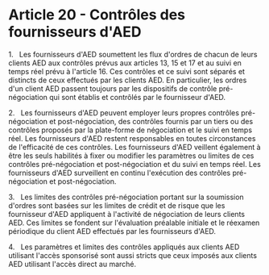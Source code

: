 # Article 20 - Contrôles des fournisseurs d'AED


1.   Les fournisseurs d'AED soumettent les flux d'ordres de chacun de leurs clients AED aux contrôles prévus aux articles 13, 15 et 17 et au suivi en temps réel prévu à l'article 16. Ces contrôles et ce suivi sont séparés et distincts de ceux effectués par les clients AED. En particulier, les ordres d'un client AED passent toujours par les dispositifs de contrôle pré-négociation qui sont établis et contrôlés par le fournisseur d'AED.

2.   Les fournisseurs d'AED peuvent employer leurs propres contrôles pré-négociation et post-négociation, des contrôles fournis par un tiers ou des contrôles proposés par la plate-forme de négociation et le suivi en temps réel. Les fournisseurs d'AED restent responsables en toutes circonstances de l'efficacité de ces contrôles. Les fournisseurs d'AED veillent également à être les seuls habilités à fixer ou modifier les paramètres ou limites de ces contrôles pré-négociation et post-négociation et du suivi en temps réel. Les fournisseurs d'AED surveillent en continu l'exécution des contrôles pré-négociation et post-négociation.

3.   Les limites des contrôles pré-négociation portant sur la soumission d'ordres sont basées sur les limites de crédit et de risque que les fournisseur d'AED appliquent à l'activité de négociation de leurs clients AED. Ces limites se fondent sur l'évaluation préalable initiale et le réexamen périodique du client AED effectués par les fournisseurs d'AED.

4.   Les paramètres et limites des contrôles appliqués aux clients AED utilisant l'accès sponsorisé sont aussi stricts que ceux imposés aux clients AED utilisant l'accès direct au marché.
